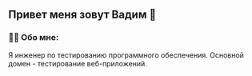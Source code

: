## Привет меня зовут Вадим 👋

### 👨‍💻 Обо мне:

Я инженер по тестированию программного обеспечения. Основной домен - тестирование веб-приложений.

<!--
**VadimPadalka/VadimPadalka** is a ✨ _special_ ✨ repository because its `README.md` (this file) appears on your GitHub profile.

Here are some ideas to get you started:

- 🔭 I’m currently working on ...
- 🌱 I’m currently learning ...
- 👯 I’m looking to collaborate on ...
- 🤔 I’m looking for help with ...
- 💬 Ask me about ...
- 📫 How to reach me: ...
- 😄 Pronouns: ...
- ⚡ Fun fact: ...
-->
